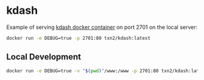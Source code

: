 # kdash

Example of serving [kdash docker container] on port 2701 on the local server:

```bash
docker run -e DEBUG=true -p 2701:80 txn2/kdash:latest
```

## Local Development

```bash
docker run -e DEBUG=true -v "$(pwd)"/www:/www -p 2701:80 txn2/kdash:latest
```

[kdash docker container]: https://hub.docker.com/r/txn2/kdash/